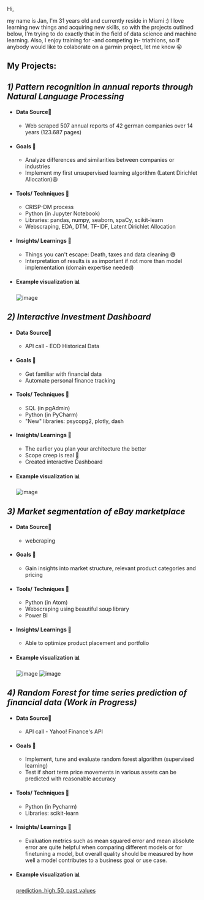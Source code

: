 Hi,

my name is Jan, I'm 31 years old and currently reside in Miami :)
I love learning new things and acquiring new skills, so with the projects outlined below, I'm trying to do exactly that in the 
field of data science and machine learning. 
Also, I enjoy training for -and competing in- triathlons, so if anybody would like to colaborate on a garmin project, let me know :stuck_out_tongue_winking_eye:

## My Projects:
## _1) Pattern recognition in annual reports through Natural Language Processing_
  - #### Data Source:floppy_disk: 
    - Web scraped 507 annual reports of 42 german companies over 14 years (123.687 pages)
  - #### Goals :dart:
    - Analyze differences and similarities between companies or industries
    - Implement my first unsupervised learning algorithm (Latent Dirichlet Allocation):satisfied:
  - #### Tools/ Techniques :wrench: 
    - CRISP-DM process
    - Python (in Jupyter Notebook)
    - Libraries: pandas, numpy, seaborn, spaCy, scikit-learn
    - Webscraping, EDA, DTM, TF-IDF, Latent Dirichlet Allocation
  - #### Insights/ Learnings :eyes:
    - Things you can't escape: Death, taxes and data cleaning :sweat_smile:
    - Interpretation of results is as important if not more than model implementation (domain expertise needed)
  - #### Example visualization :bar_chart: 

      ![image](https://user-images.githubusercontent.com/50540064/186980111-aa301b5f-5182-4bbd-8f06-2a0af5b676eb.png)
  
## _2) Interactive Investment Dashboard_
  - #### Data Source:floppy_disk: 
    - API call - EOD Historical Data
  - #### Goals :dart:
    - Get familiar with financial data
    - Automate personal finance tracking
  - #### Tools/ Techniques  :wrench: 
    - SQL (in pgAdmin)
    - Python (in PyCharm)
    - "New" libraries: psycopg2, plotly, dash
  - #### Insights/ Learnings :eyes:
    - The earlier you plan your architecture the better
    - Scope creep is real :ghost:
    - Created interactive Dashboard
  - #### Example visualization :bar_chart:
  
      ![image](https://user-images.githubusercontent.com/50540064/186986202-a164401d-242c-4d10-b9e7-1ade00b48bd1.png)
      
 ## _3) Market segmentation of eBay marketplace_
  - #### Data Source:floppy_disk: 
    - webcraping
  - #### Goals :dart:
    - Gain insights into market structure, relevant product categories and pricing 
  - #### Tools/ Techniques  :wrench: 
    - Python (in Atom)
    - Webscraping using beautiful soup library
    - Power BI
  - #### Insights/ Learnings :eyes:
    - Able to optimize product placement and portfolio
  - #### Example visualization :bar_chart:
     ![image](https://user-images.githubusercontent.com/50540064/188038906-cf8cdc80-fb9e-4e45-9216-846dcf751ee1.png)
     ![image](https://user-images.githubusercontent.com/50540064/188038990-9618520a-1a24-4770-b70f-6e0a14998325.png)

## _4) Random Forest for time series prediction of financial data (Work in Progress)_
  - #### Data Source:floppy_disk: 
    - API call -  Yahoo! Finance's API
  - #### Goals :dart:
    - Implement, tune and evaluate random forest algorithm (supervised learning)
    - Test if short term price movements in various assets can be predicted with reasonable accuracy 
  - #### Tools/ Techniques  :wrench: 
    - Python (in Pycharm)
    - Libraries: scikit-learn 
  - #### Insights/ Learnings :eyes:
    - Evaluation metrics such as mean squared error and mean absolute error are quite helpful when comparing different models or for finetuning a model, but overall quality should be measured by how well a model contributes to a business goal or use case.  
  - #### Example visualization :bar_chart:
    [prediction_high_50_past_values](https://user-images.githubusercontent.com/50540064/190666058-507e842d-5b3d-48cd-a787-f97bf976d93d.png)

